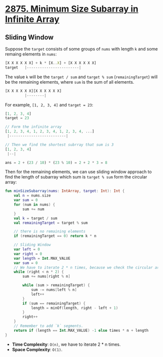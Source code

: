 # [2875. Minimum Size Subarray in Infinite Array](https://leetcode.com/problems/minimum-size-subarray-in-infinite-array/)

## Sliding Window
Suppose the `target` consists of some groups of `nums` with length `k` and some remaing elements in `nums`:

```js
[X X X X X X] + k * [X..X] + [X X X X X X]
target   |------------------------|
```

The value `k` will be the `target / sum` and `target % sum` (`remainingTarget`) will be the remaining elements, where `sum` is the sum of all elements.
```js
[X X X X X X][X X X X X X]
         |--------|
```

For example, `[1, 2, 3, 4]` and `target = 23`:
```js
[1, 2, 3, 4]
target = 23

// Form the infinite array
[1, 2, 3, 4, 1, 2, 3, 4, 1, 2, 3, 4, ...]
 |--------------------------|

// Then we find the shortest subrray that sum is 3
[1, 2, 3, 4]
 |--|

ans = 2 + (23 / 10) * (23 % 10) = 2 + 2 * 3 = 8
```

Then for the remaining elements, we can use sliding window approach to find the length of subarray which sum is `target % sum` form the circular array:

```kotlin
fun minSizeSubarray(nums: IntArray, target: Int): Int {
    val n = nums.size
    var sum = 0
    for (num in nums) {
        sum += num
    }
    val k = target / sum
    val remainingTarget = target % sum

    // there is no remaining elements
    if (remainingTarget == 0) return k * n

    // Sliding Window
    var left = 0
    var right = 0
    var length = Int.MAX_VALUE
    var sum = 0
    // We have to iterate 2 * n times, because we check the circular array.
    while (right < n * 2) {
        sum += nums[right % n]

        while (sum > remainingTarget) {
            sum -= nums[left % n]
            left++
        }
        if (sum == remainingTarget) {
            length = minOf(length, right - left + 1)
        }
        right++
    }
    // Remember to add `k` segments.
    return if (length == Int.MAX_VALUE) -1 else times * n + length
}
```

* **Time Complexity**: `O(n)`, we have to iterate 2 * n times.
* **Space Complexity**: `O(1)`.
